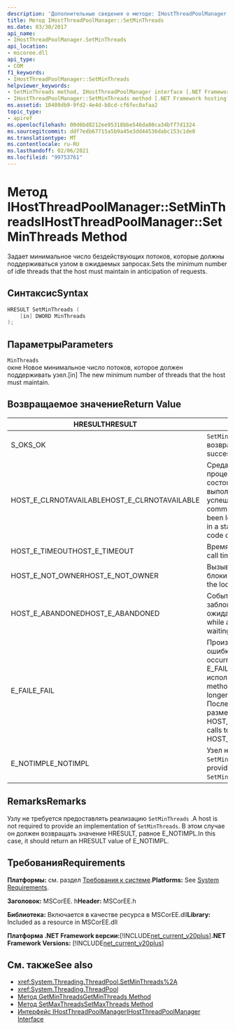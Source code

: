 ```yaml
---
description: 'Дополнительные сведения о методе: IHostThreadPoolManager:: SetMinThreads'
title: Метод IHostThreadPoolManager::SetMinThreads
ms.date: 03/30/2017
api_name:
- IHostThreadPoolManager.SetMinThreads
api_location:
- mscoree.dll
api_type:
- COM
f1_keywords:
- IHostThreadPoolManager::SetMinThreads
helpviewer_keywords:
- SetMinThreads method, IHostThreadPoolManager interface [.NET Framework hosting]
- IHostThreadPoolManager::SetMinThreads method [.NET Framework hosting]
ms.assetid: 10409db9-9fd2-4e4d-b8cd-cf6fec0afaa2
topic_type:
- apiref
ms.openlocfilehash: 00d6bd8212ee95318bbe546da80ca34bff7d1324
ms.sourcegitcommit: ddf7edb67715a5b9a45e3dd44536dabc153c1de0
ms.translationtype: MT
ms.contentlocale: ru-RU
ms.lasthandoff: 02/06/2021
ms.locfileid: "99753761"
---
```

# <a name="ihostthreadpoolmanagersetminthreads-method"></a><span data-ttu-id="2700c-103">Метод IHostThreadPoolManager::SetMinThreads</span><span class="sxs-lookup"><span data-stu-id="2700c-103">IHostThreadPoolManager::SetMinThreads Method</span></span>

<span data-ttu-id="2700c-104">Задает минимальное число бездействующих потоков, которые должны поддерживаться узлом в ожидаемых запросах.</span><span class="sxs-lookup"><span data-stu-id="2700c-104">Sets the minimum number of idle threads that the host must maintain in anticipation of requests.</span></span>  
  
## <a name="syntax"></a><span data-ttu-id="2700c-105">Синтаксис</span><span class="sxs-lookup"><span data-stu-id="2700c-105">Syntax</span></span>  
  
```cpp  
HRESULT SetMinThreads (  
    [in] DWORD MinThreads  
);  
```  
  
## <a name="parameters"></a><span data-ttu-id="2700c-106">Параметры</span><span class="sxs-lookup"><span data-stu-id="2700c-106">Parameters</span></span>  

 `MinThreads`  
 <span data-ttu-id="2700c-107">окне Новое минимальное число потоков, которое должен поддерживать узел.</span><span class="sxs-lookup"><span data-stu-id="2700c-107">[in] The new minimum number of threads that the host must maintain.</span></span>  
  
## <a name="return-value"></a><span data-ttu-id="2700c-108">Возвращаемое значение</span><span class="sxs-lookup"><span data-stu-id="2700c-108">Return Value</span></span>  
  
|<span data-ttu-id="2700c-109">HRESULT</span><span class="sxs-lookup"><span data-stu-id="2700c-109">HRESULT</span></span>|<span data-ttu-id="2700c-110">Описание:</span><span class="sxs-lookup"><span data-stu-id="2700c-110">Description</span></span>|  
|-------------|-----------------|  
|<span data-ttu-id="2700c-111">S_OK</span><span class="sxs-lookup"><span data-stu-id="2700c-111">S_OK</span></span>|<span data-ttu-id="2700c-112">`SetMinThreads` успешно возвращено.</span><span class="sxs-lookup"><span data-stu-id="2700c-112">`SetMinThreads` returned successfully.</span></span>|  
|<span data-ttu-id="2700c-113">HOST_E_CLRNOTAVAILABLE</span><span class="sxs-lookup"><span data-stu-id="2700c-113">HOST_E_CLRNOTAVAILABLE</span></span>|<span data-ttu-id="2700c-114">Среда CLR не была загружена в процесс, или среда CLR находится в состоянии, в котором она не может выполнить управляемый код или успешно обработать вызов.</span><span class="sxs-lookup"><span data-stu-id="2700c-114">The common language runtime (CLR) has not been loaded into a process, or the CLR is in a state in which it cannot run managed code or process the call successfully.</span></span>|  
|<span data-ttu-id="2700c-115">HOST_E_TIMEOUT</span><span class="sxs-lookup"><span data-stu-id="2700c-115">HOST_E_TIMEOUT</span></span>|<span data-ttu-id="2700c-116">Время ожидания вызова истекло.</span><span class="sxs-lookup"><span data-stu-id="2700c-116">The call timed out.</span></span>|  
|<span data-ttu-id="2700c-117">HOST_E_NOT_OWNER</span><span class="sxs-lookup"><span data-stu-id="2700c-117">HOST_E_NOT_OWNER</span></span>|<span data-ttu-id="2700c-118">Вызывающий объект не владеет блокировкой.</span><span class="sxs-lookup"><span data-stu-id="2700c-118">The caller does not own the lock.</span></span>|  
|<span data-ttu-id="2700c-119">HOST_E_ABANDONED</span><span class="sxs-lookup"><span data-stu-id="2700c-119">HOST_E_ABANDONED</span></span>|<span data-ttu-id="2700c-120">Событие было отменено, пока заблокированный поток или волокно ожидают его.</span><span class="sxs-lookup"><span data-stu-id="2700c-120">An event was canceled while a blocked thread or fiber was waiting on it.</span></span>|  
|<span data-ttu-id="2700c-121">E_FAIL</span><span class="sxs-lookup"><span data-stu-id="2700c-121">E_FAIL</span></span>|<span data-ttu-id="2700c-122">Произошла неизвестная фатальная ошибка.</span><span class="sxs-lookup"><span data-stu-id="2700c-122">An unknown catastrophic failure occurred.</span></span> <span data-ttu-id="2700c-123">Когда метод возвращает E_FAIL, среда CLR больше не может использоваться в процессе.</span><span class="sxs-lookup"><span data-stu-id="2700c-123">When a method returns E_FAIL, the CLR is no longer usable within the process.</span></span> <span data-ttu-id="2700c-124">Последующие вызовы методов размещения возвращают HOST_E_CLRNOTAVAILABLE.</span><span class="sxs-lookup"><span data-stu-id="2700c-124">Subsequent calls to hosting methods return HOST_E_CLRNOTAVAILABLE.</span></span>|  
|<span data-ttu-id="2700c-125">E_NOTIMPL</span><span class="sxs-lookup"><span data-stu-id="2700c-125">E_NOTIMPL</span></span>|<span data-ttu-id="2700c-126">Узел не предоставляет реализацию `SetMinThreads` .</span><span class="sxs-lookup"><span data-stu-id="2700c-126">The host does not provide an implementation of `SetMinThreads`.</span></span>|  
  
## <a name="remarks"></a><span data-ttu-id="2700c-127">Remarks</span><span class="sxs-lookup"><span data-stu-id="2700c-127">Remarks</span></span>  

 <span data-ttu-id="2700c-128">Узлу не требуется предоставлять реализацию `SetMinThreads` .</span><span class="sxs-lookup"><span data-stu-id="2700c-128">A host is not required to provide an implementation of `SetMinThreads`.</span></span> <span data-ttu-id="2700c-129">В этом случае он должен возвращать значение HRESULT, равное E_NOTIMPL.</span><span class="sxs-lookup"><span data-stu-id="2700c-129">In this case, it should return an HRESULT value of E_NOTIMPL.</span></span>  
  
## <a name="requirements"></a><span data-ttu-id="2700c-130">Требования</span><span class="sxs-lookup"><span data-stu-id="2700c-130">Requirements</span></span>  

 <span data-ttu-id="2700c-131">**Платформы:** см. раздел [Требования к системе](../../get-started/system-requirements.md).</span><span class="sxs-lookup"><span data-stu-id="2700c-131">**Platforms:** See [System Requirements](../../get-started/system-requirements.md).</span></span>  
  
 <span data-ttu-id="2700c-132">**Заголовок:** MSCorEE. h</span><span class="sxs-lookup"><span data-stu-id="2700c-132">**Header:** MSCorEE.h</span></span>  
  
 <span data-ttu-id="2700c-133">**Библиотека:** Включается в качестве ресурса в MSCorEE.dll</span><span class="sxs-lookup"><span data-stu-id="2700c-133">**Library:** Included as a resource in MSCorEE.dll</span></span>  
  
 <span data-ttu-id="2700c-134">**Платформа .NET Framework версии:**[!INCLUDE[net_current_v20plus](../../../../includes/net-current-v20plus-md.md)]</span><span class="sxs-lookup"><span data-stu-id="2700c-134">**.NET Framework Versions:** [!INCLUDE[net_current_v20plus](../../../../includes/net-current-v20plus-md.md)]</span></span>  
  
## <a name="see-also"></a><span data-ttu-id="2700c-135">См. также</span><span class="sxs-lookup"><span data-stu-id="2700c-135">See also</span></span>

- <xref:System.Threading.ThreadPool.SetMinThreads%2A>
- <xref:System.Threading.ThreadPool>
- [<span data-ttu-id="2700c-136">Метод GetMinThreads</span><span class="sxs-lookup"><span data-stu-id="2700c-136">GetMinThreads Method</span></span>](ihostthreadpoolmanager-getminthreads-method.md)
- [<span data-ttu-id="2700c-137">Метод SetMaxThreads</span><span class="sxs-lookup"><span data-stu-id="2700c-137">SetMaxThreads Method</span></span>](ihostthreadpoolmanager-setmaxthreads-method.md)
- [<span data-ttu-id="2700c-138">Интерфейс IHostThreadPoolManager</span><span class="sxs-lookup"><span data-stu-id="2700c-138">IHostThreadPoolManager Interface</span></span>](ihostthreadpoolmanager-interface.md)
